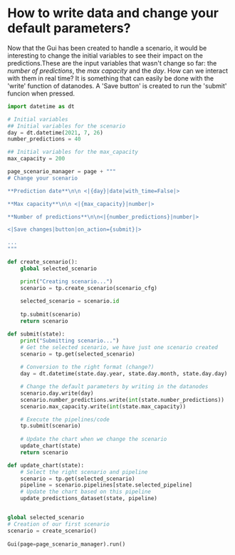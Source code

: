 # How to write data and change your default parameters?

Now that the Gui has been created to handle a scenario, it would be interesting to change the initial variables to see their impact on the predictions.These are the input variables that wasn't change so far: the *number of predictions*, the *max capacity* and the *day*. How can we interact with them in real time? It is something that can easily be done with the 'write' function of datanodes. A 'Save button' is created to run the 'submit' funcion when pressed.

```python
import datetime as dt

# Initial variables
## Initial variables for the scenario   
day = dt.datetime(2021, 7, 26)
number_predictions = 40

## Initial variables for the max_capacity
max_capacity = 200

page_scenario_manager = page + """
# Change your scenario

**Prediction date**\n\n <|{day}|date|with_time=False|>

**Max capacity**\n\n <|{max_capacity}|number|>

**Number of predictions**\n\n<|{number_predictions}|number|>

<|Save changes|button|on_action={submit}|>

...
"""

def create_scenario():
    global selected_scenario

    print("Creating scenario...")
    scenario = tp.create_scenario(scenario_cfg)
  
    selected_scenario = scenario.id
  
    tp.submit(scenario)
    return scenario

def submit(state):
    print("Submitting scenario...")
    # Get the selected scenario, we have just one scenario created
    scenario = tp.get(selected_scenario)
    
    # Conversion to the right format (change?)
    day = dt.datetime(state.day.year, state.day.month, state.day.day)

    # Change the default parameters by writing in the datanodes
    scenario.day.write(day)
    scenario.number_predictions.write(int(state.number_predictions))
    scenario.max_capacity.write(int(state.max_capacity))

    # Execute the pipelines/code
    tp.submit(scenario)
    
    # Update the chart when we change the scenario
    update_chart(state)
    return scenario

def update_chart(state):
    # Select the right scenario and pipeline
    scenario = tp.get(selected_scenario)
    pipeline = scenario.pipelines[state.selected_pipeline]
    # Update the chart based on this pipeline
    update_predictions_dataset(state, pipeline)


global selected_scenario
# Creation of our first scenario
scenario = create_scenario()
    
Gui(page=page_scenario_manager).run()
```

